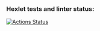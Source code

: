 ### Hexlet tests and linter status:
[![Actions Status](https://github.com/newzazor/frontend-project-44/actions/workflows/hexlet-check.yml/badge.svg)](https://github.com/newzazor/frontend-project-44/actions)